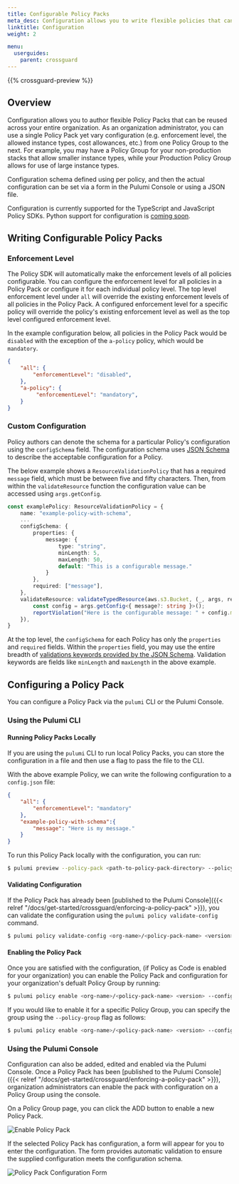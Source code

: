 ```yaml
---
title: Configurable Policy Packs
meta_desc: Configuration allows you to write flexible policies that can be reused across you organization.
linktitle: Configuration
weight: 2

menu:
  userguides:
    parent: crossguard
---
```

<!-- markdownlint-disable ul code -->
{{% crossguard-preview %}}

## Overview

Configuration allows you to author flexible Policy Packs that can be reused across your entire organization. As an organization administrator, you can use a single Policy Pack yet vary configuration (e.g. enforcement level, the allowed instance types, cost allowances, etc.) from one Policy Group to the next. For example, you may have a Policy Group for your non-production stacks that allow smaller instance types, while your Production Policy Group allows for use of large instance types.

Configuration schema defined using per policy, and then the actual configuration can be set via a form in the Pulumi Console or using a JSON file.

Configuration is currently supported for the TypeScript and JavaScript Policy SDKs. Python support for configuration is [coming soon](https://github.com/pulumi/pulumi-policy/issues/210).

## Writing Configurable Policy Packs

### Enforcement Level

The Policy SDK will automatically make the enforcement levels of all policies configurable. You can configure the enforcement level for all policies in a Policy Pack or configure it for each individual policy level. The top level enforcement level under `all` will override the existing enforcement levels of all policies in the Policy Pack. A configured enforcement level for a specific policy will override the policy's existing enforcement level as well as the top level configured enforcement level.

In the example configuration below, all policies in the Policy Pack would be `disabled` with the exception of the `a-policy` policy, which would be `mandatory`.

```json
{
    "all": {
        "enforcementLevel": "disabled",
    },
    "a-policy": {
         "enforcementLevel": "mandatory",
    }
}
```

### Custom Configuration

Policy authors can denote the schema for a particular Policy's configuration using the `configSchema` field. The configuration schema uses [JSON Schema](https://json-schema.org/) to describe the acceptable configuration for a Policy.

The below example shows a  `ResourceValidationPolicy` that has a required `message` field, which must be between five and fifty characters. Then, from within the `validateResource` function the configuration value can be accessed using `args.getConfig`.

```typescript
const examplePolicy: ResourceValidationPolicy = {
    name: "example-policy-with-schema",
    ...
    configSchema: {
        properties: {
            message: {
                type: "string",
                minLength: 5,
                maxLength: 50,
                default: "This is a configurable message."
            }
        },
        required: ["message"],
    },
    validateResource: validateTypedResource(aws.s3.Bucket, (_, args, reportViolation) => {
        const config = args.getConfig<{ message?: string }>();
        reportViolation("Here is the configurable message: " + config.message);
    }),
}
```

At the top level, the `configSchema` for each Policy has only the `properties` and `required` fields. Within the `properties` field, you may use the entire breadth of [validations keywords provided by the JSON Schema](https://json-schema.org/draft/2019-09/json-schema-validation.html#rfc.section.6). Validation keywords are fields like `minLength` and `maxLength` in the above example.

## Configuring a Policy Pack

You can configure a Policy Pack via the `pulumi` CLI or the Pulumi Console.

### Using the Pulumi CLI

#### Running Policy Packs Locally

If you are using the `pulumi` CLI to run local Policy Packs, you can store the configuration in a file and then use a flag to pass the file to the CLI.

With the above example Policy, we can write the following configuration to a `config.json` file:

```json
{
    "all": {
        "enforcementLevel": "mandatory"
    },
    "example-policy-with-schema":{
        "message": "Here is my message."
    }
}
```

To run this Policy Pack locally with the configuration, you can run:

```bash
$ pulumi preview --policy-pack <path-to-policy-pack-directory> --policy-pack-config <path-to-policy-pack-config-file>
```

#### Validating Configuration

If the Policy Pack has already been [published to the Pulumi Console]({{< relref "/docs/get-started/crossguard/enforcing-a-policy-pack" >}}), you can validate the configuration using the `pulumi policy validate-config` command.

```bash
$ pulumi policy validate-config <org-name>/<policy-pack-name> <version> --config <path-to-policy-pack-config-file>
```

#### Enabling the Policy Pack

Once you are satisfied with the configuration, (if Policy as Code is enabled for your organization) you can enable the Policy Pack and configuration for your organization's defualt Policy Group by running:

```bash
$ pulumi policy enable <org-name>/<policy-pack-name> <version> --config <path-to-policy-pack-config-file>
```

If you would like to enable it for a specific Policy Group, you can specify the group using the `--policy-group` flag as follows:

```bash
$ pulumi policy enable <org-name>/<policy-pack-name> <version> --config <path-to-policy-pack-config-file> --policy-group <policy-group-name>
```

### Using the Pulumi Console

Configuration can also be added, edited and enabled via the Pulumi Console. Once a Policy Pack has been [published to the Pulumi Console]({{< relref "/docs/get-started/crossguard/enforcing-a-policy-pack" >}}), organization administrators can enable the pack with configuration on a Policy Group using the console.

On a Policy Group page, you can click the ADD button to enable a new Policy Pack.

![Enable Policy Pack](/images/docs/guides/crossguard/enable-policy-pack.jpg)

If the selected Policy Pack has configuration, a form will appear for you to enter the configuration. The form provides automatic validation to ensure the supplied configuration meets the configuration schema.

![Policy Pack Configuration Form](/images/docs/guides/crossguard/config-dialog.jpg)
